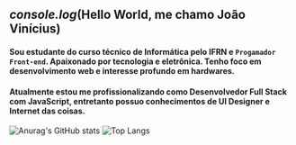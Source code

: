 ##  _console.log_(Hello World, me chamo João Vinícius)

 #### Sou estudante do curso técnico de Informática pelo IFRN e `Progamador Front-end`. Apaixonado por tecnologia e eletrônica. Tenho foco em desenvolvimento web e interesse profundo em hardwares.

 #### Atualmente estou me profissionalizando como Desenvolvedor Full Stack com JavaScript, entretanto possuo conhecimentos de UI Designer e Internet das coisas.

![Anurag's GitHub stats](https://github-readme-stats.vercel.app/api?username=joavincus&theme=transparent&show_icons=true&border_color=0D1117&title_color=fff&text_color=FFF)
![Top Langs](https://github-readme-stats-git-masterrstaa-rickstaa.vercel.app/api/top-langs/?username=joavincus&layout=compact&bg_color=0D1117&border_color=0D1117&title_color=fff&text_color=F0F6FC)


